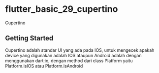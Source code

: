 # flutter_basic_29_cupertino

Cupertino 

## Getting Started

Cupertino adalah standar UI yang ada pada IOS, untuk mengecek apakah device yang digunakan adalah IOS ataupun Android adalah dengan menggunakan dart:io, dengan method dari class Platform yaitu Platform.isIOS atau Platform.isAndroid
